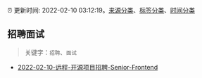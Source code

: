 :alarm_clock: 更新时间: 2022-02-10 03:12:19。[来源分类](../README.md)、[标签分类](../TAGS.md)、[时间分类](../TIMELINE.md)

## 招聘面试


> 关键字：`招聘`、`面试`



- [2022-02-10-远程-开源项目招聘-Senior-Frontend](https://www.v2ex.com/t/832851) 
